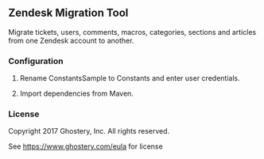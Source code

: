 ## Zendesk Migration Tool

Migrate tickets, users, comments, macros, categories, sections and articles from one Zendesk account to another.

### Configuration

1. Rename ConstantsSample to Constants and enter user credentials.

2. Import dependencies from Maven.

### License

Copyright 2017 Ghostery, Inc. All rights reserved.

See https://www.ghostery.com/eula for license